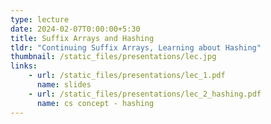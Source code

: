 ```yaml
---
type: lecture
date: 2024-02-07T0:00:00+5:30
title: Suffix Arrays and Hashing
tldr: "Continuing Suffix Arrays, Learning about Hashing"
thumbnail: /static_files/presentations/lec.jpg
links: 
    - url: /static_files/presentations/lec_1.pdf
      name: slides
    - url: /static_files/presentations/lec_2_hashing.pdf
      name: cs concept - hashing
---
```

